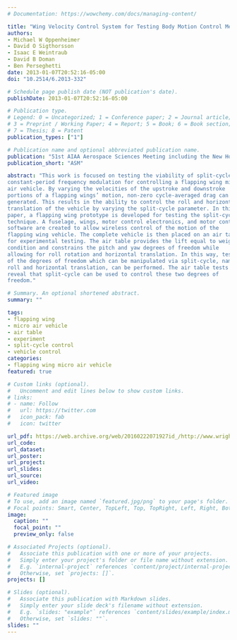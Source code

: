 ```yaml
---
# Documentation: https://wowchemy.com/docs/managing-content/

title: "Wing Velocity Control System for Testing Body Motion Control Methods for Flapping Wing MAVs"
authors:
- Michael W Oppenheimer
- David O Sigthorsson
- Isaac E Weintraub
- David B Doman
- Ben Perseghetti
date: 2013-01-07T20:52:16-05:00
doi: "10.2514/6.2013-332"

# Schedule page publish date (NOT publication's date).
publishDate: 2013-01-07T20:52:16-05:00

# Publication type.
# Legend: 0 = Uncategorized; 1 = Conference paper; 2 = Journal article;
# 3 = Preprint / Working Paper; 4 = Report; 5 = Book; 6 = Book section;
# 7 = Thesis; 8 = Patent
publication_types: ["1"]

# Publication name and optional abbreviated publication name.
publication: "51st AIAA Aerospace Sciences Meeting including the New Horizons Forum and Aerospace Exposition"
publication_short: "ASM"

abstract: "This work is focused on testing the viability of split-cycle
constant-period frequency modulation for controlling a flapping wing micro
air vehicle. By varying the velocities of the upstroke and downstroke
portions of a flapping wings’ motion, non-zero cycle-averaged drag can be
generated. This results in the ability to control the roll and horizontal
translation of the vehicle by varying the split-cycle parameter. In this
paper, a flapping wing prototype is developed for testing the split-cycle
technique. A fuselage, wings, motor control electronics, and motor control
software are created to allow wireless control of the motion of the
flapping wing vehicle. The complete vehicle is then placed on an air table
for experimental testing. The air table provides the lift equal to weight
condition and constrains the pitch and yaw degrees of freedom while
allowing for roll rotation and horizontal translation. In this way, testing
of the degrees of freedom which can be manipulated via split-cycle, namely
roll and horizontal translation, can be performed. The air table tests
reveal that split-cycle can be used to control these two degrees of
freedom."

# Summary. An optional shortened abstract.
summary: ""

tags:
- flapping wing
- micro air vehicle
- air table
- experiment
- split-cycle control
- vehicle control
categories: 
- flapping wing micro air vehicle
featured: true

# Custom links (optional).
#   Uncomment and edit lines below to show custom links.
# links:
# - name: Follow
#   url: https://twitter.com
#   icon_pack: fab
#   icon: twitter

url_pdf: https://web.archive.org/web/20160222071927id_/http://www.wright.edu:80/~perseghetti.2/documents/AIAA_2013.pdf
url_code:
url_dataset:
url_poster:
url_project:
url_slides:
url_source:
url_video:

# Featured image
# To use, add an image named `featured.jpg/png` to your page's folder. 
# Focal points: Smart, Center, TopLeft, Top, TopRight, Left, Right, BottomLeft, Bottom, BottomRight.
image:
  caption: ""
  focal_point: ""
  preview_only: false

# Associated Projects (optional).
#   Associate this publication with one or more of your projects.
#   Simply enter your project's folder or file name without extension.
#   E.g. `internal-project` references `content/project/internal-project/index.md`.
#   Otherwise, set `projects: []`.
projects: []

# Slides (optional).
#   Associate this publication with Markdown slides.
#   Simply enter your slide deck's filename without extension.
#   E.g. `slides: "example"` references `content/slides/example/index.md`.
#   Otherwise, set `slides: ""`.
slides: ""
---
```

